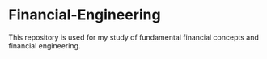 # Financial-Engineering
This repository is used for my study of fundamental financial concepts and financial engineering.

